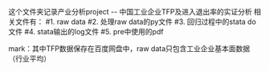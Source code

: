 这个文件夹记录产业分析project -- 中国工业企业TFP及进入退出率的实证分析
相关文件有：
  #1. raw data 
  #2. 处理raw data的py文件
  #3. 回归过程中的stata do文件
  #4. stata输出的log文件
  #5. pre中使用的pdf

mark：其中TFP数据保存在百度网盘中，raw data只包含工业企业基本面数据（行业平均）
